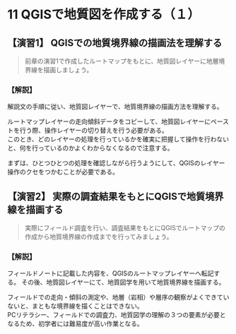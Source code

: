 # 11 QGISで地質図を作成する（１）  

## 【演習1】 QGISでの地質境界線の描画法を理解する  

> 前章の演習1で作成したルートマップをもとに、地質図レイヤーに地層境界線を描画しましょう。  


### 【解説】  

解説文の手順に従い、地質図レイヤーで、地質境界線の描画方法を理解する。

ルートマップレイヤーの走向傾斜データをコピーして、地質図レイヤーにペーストを行う際、操作レイヤーの切り替えを行う必要がある。  
このとき、どのレイヤーの処理を行っているかを確実に把握して操作を行わないと、何を行っているのかよくわからなくなるので注意する。  

まずは、ひとつひとつの処理を確認しながら行うようにして、QGISのレイヤー操作のクセをつかむことが必要である。  

## 【演習2】 実際の調査結果をもとにQGISで地質境界線を描画する  

> 実際にフィールド調査を行い、調査結果をもとにQGISでルートマップの作成から地質境界線の作成までを行ってみましょう。  


### 【解説】  

フィールドノートに記載した内容を、QGISのルートマップレイヤーへ転記する。  その後、地質図レイヤーにて、地質図学を用いて地質境界線を描画する。  

フィールドでの走向・傾斜の測定や、地層（岩相）や層序の観察がよくできていないと、まともな境界線を描くことはできない。  
PCリテラシー、フィールドでの調査力、地質図学の理解の３つの要素が必要となるため、初学者には難易度が高い作業となる。  